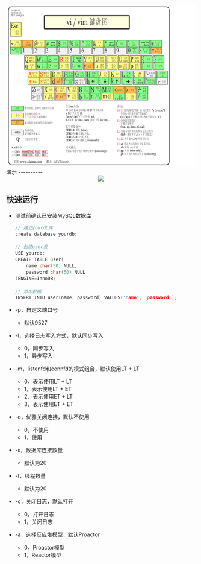 <div align=center><img src="./vim快捷键.png" height="429"/> </div>
演示
----------

<div align=center><img src="https://github.com/qinguoyi/TinyWebServer/blob/master/root/login.gif" height="429"/> </div>



快速运行
------------

* 测试前确认已安装MySQL数据库

    ```C++
    // 建立yourdb库
    create database yourdb;

    // 创建user表
    USE yourdb;
    CREATE TABLE user(
        name char(50) NULL,
        password char(50) NULL
    )ENGINE=InnoDB;

    // 添加数据
    INSERT INTO user(name, password) VALUES('name', 'password');
    ```

* -p，自定义端口号
	
	* 默认9527
* -l，选择日志写入方式，默认同步写入
	* 0，同步写入
	* 1，异步写入
* -m，listenfd和connfd的模式组合，默认使用LT + LT
	* 0，表示使用LT + LT
	* 1，表示使用LT + ET
    * 2，表示使用ET + LT
    * 3，表示使用ET + ET
* -o，优雅关闭连接，默认不使用
	* 0，不使用
	* 1，使用
* -s，数据库连接数量
	
	* 默认为20
* -t，线程数量
	
	* 默认为20
* -c，关闭日志，默认打开
	* 0，打开日志
	* 1，关闭日志
* -a，选择反应堆模型，默认Proactor
	* 0，Proactor模型
	* 1，Reactor模型

